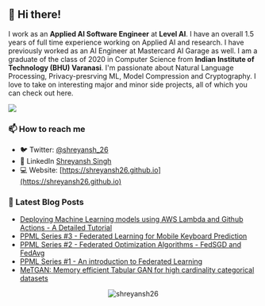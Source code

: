 ## 👋 Hi there!

<!--
**shreyansh26/shreyansh26** is a ✨ _special_ ✨ repository because its `README.md` (this file) appears on your GitHub profile.

Here are some ideas to get you started:

- 🔭 I’m currently working on ...
- 🌱 I’m currently learning ...
- 👯 I’m looking to collaborate on ...
- 🤔 I’m looking for help with ...
- 💬 Ask me about ...
- 📫 How to reach me: ...
- 😄 Pronouns: ...
- ⚡ Fun fact: ...
-->

I work as an **Applied AI Software Engineer** at **Level AI**. I have an overall 1.5 years of full time experience working on Applied AI and research. I have previously worked as an AI Engineer at Mastercard AI Garage as well. I am a graduate of the class of 2020 in Computer Science from **Indian Institute of Technology (BHU) Varanasi**. I'm passionate about Natural Language Processing, Privacy-presrving ML, Model Compression and Cryptography. I love to take on interesting major and minor side projects, all of which you can check out here.

![](https://komarev.com/ghpvc/?username=shreyansh26&color=blue)

### 📫 How to reach me
- 🐦 Twitter: [@shreyansh_26](https://twitter.com/shreyansh_26)
- 👥 LinkedIn [Shreyansh Singh](https://www.linkedin.com/in/shreyansh26/)
- 💻 Website: [https://shreyansh26.github.io](https://shreyansh26.github.io)

### 📕 Latest Blog Posts
<!-- BLOG-POST-LIST:START -->
- [Deploying Machine Learning models using AWS Lambda and Github Actions - A Detailed Tutorial](https://shreyansh26.github.io/post/2022-01-23_model_deployment_using_aws_lambda/)
- [PPML Series #3 - Federated Learning for Mobile Keyboard Prediction](https://shreyansh26.github.io/post/2021-12-27_federated_learning_mobile_keyboard/)
- [PPML Series #2 - Federated Optimization Algorithms - FedSGD and FedAvg](https://shreyansh26.github.io/post/2021-12-18_federated_optimization_fedavg/)
- [PPML Series #1 - An introduction to Federated Learning](https://shreyansh26.github.io/post/2021-12-11_intro_to_federated_learning/)
- [MeTGAN: Memory efficient Tabular GAN for high cardinality categorical datasets](https://shreyansh26.github.io/publication/metgan/)
<!-- BLOG-POST-LIST:END -->

<p align="center"> <img src="https://github-readme-stats.vercel.app/api?username=shreyansh26&show_icons=true&count_private=true&theme=tokyonight" alt="shreyansh26" />
